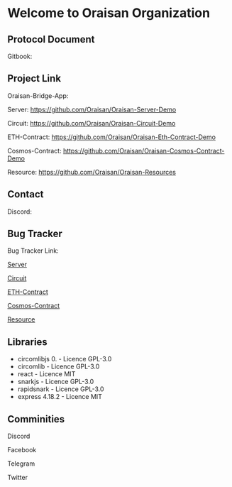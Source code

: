 # Welcome to Oraisan Organization

## Protocol Document
Gitbook: 
## Project Link

Oraisan-Bridge-App: 

Server: https://github.com/Oraisan/Oraisan-Server-Demo

Circuit: https://github.com/Oraisan/Oraisan-Circuit-Demo

ETH-Contract: https://github.com/Oraisan/Oraisan-Eth-Contract-Demo

Cosmos-Contract: https://github.com/Oraisan/Oraisan-Cosmos-Contract-Demo

Resource: https://github.com/Oraisan/Oraisan-Resources


## Contact
Discord: 

## Bug Tracker

Bug Tracker Link: 

[Server](https://github.com/Oraisan/Oraisan-Server-Demo/issues)

[Circuit](https://github.com/Oraisan/Oraisan-Circuit-Demo/issues)

[ETH-Contract](https://github.com/Oraisan/Oraisan-Eth-Contract-Demo/issues)

[Cosmos-Contract](https://github.com/Oraisan/Oraisan-Cosmos-Contract-Demo/issues)

[Resource](https://github.com/Oraisan/Oraisan-Resources/issues)

## Libraries
- circomlibjs 0. - Licence GPL-3.0
- circomlib - Licence GPL-3.0
- react - Licence MIT
- snarkjs - Licence GPL-3.0
- rapidsnark - Licence GPL-3.0
- express 4.18.2 - Licence MIT

## Comminities

Discord

Facebook

Telegram

Twitter
